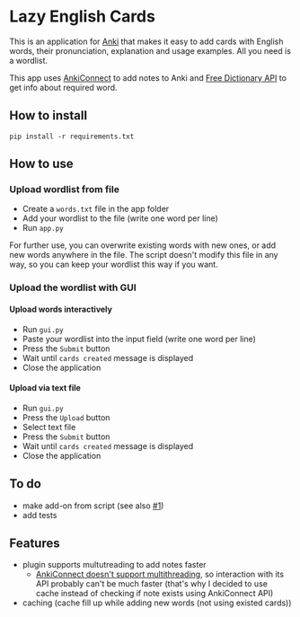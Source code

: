 # Lazy English Cards

This is an application for [Anki] that makes it easy to add cards with English words, their pronunciation, explanation and usage examples. All you need is a wordlist.

This app uses [AnkiConnect] to add notes to Anki and [Free Dictionary API] to get info about required word.

## How to install

```
pip install -r requirements.txt
```

## How to use

### Upload wordlist from file

- Create a `words.txt` file in the app folder
- Add your wordlist to the file (write one word per line)
- Run `app.py`

For further use, you can overwrite existing words with new ones, or add new words anywhere in the file. The script doesn't modify this file in any way, so you can keep your wordlist this way if you want.

### Upload the wordlist with GUI

#### Upload words interactively

- Run `gui.py`
- Paste your wordlist into the input field (write one word per line)
- Press the `Submit` button
- Wait until `cards created` message is displayed
- Close the application

#### Upload via text file

- Run `gui.py`
- Press the `Upload` button
- Select text file
- Press the `Submit` button
- Wait until `cards created` message is displayed
- Close the application

## To do

- make add-on from script (see also [#1])
- add tests

## Features
- plugin supports multutreading to add notes faster 
    - [AnkiConnect doesn't support multithreading], so interaction with its API probably can't be much faster (that's why I decided to use cache instead of checking if note exists using AnkiConnect API)
- caching (cache fill up while adding new words (not using existed cards))

[Anki]: https://en.wikipedia.org/wiki/Anki_(software)
[AnkiConnect]: https://ankiweb.net/shared/info/2055492159
[Free Dictionary API]: https://dictionaryapi.dev
[AnkiConnect doesn't support multithreading]: https://github.com/FooSoft/anki-connect/issues/2#issuecomment-271170024
[#1]: /../../issues/1